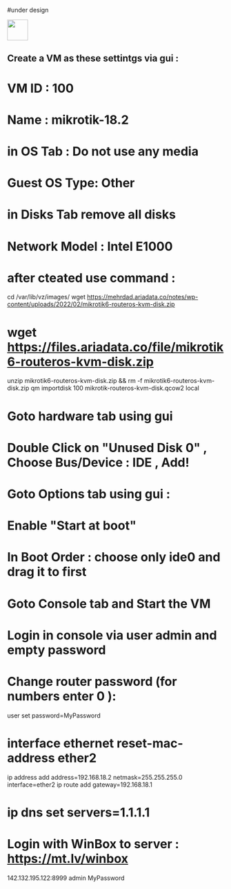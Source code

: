 #under design


<img src="" width="48" height="48" />

## Create a VM as these settintgs via gui :
# VM ID : 100
# Name : mikrotik-18.2
# in OS Tab : Do not use any media
# Guest OS Type: Other
# in Disks Tab remove all disks
# Network Model : Intel E1000
# after cteated use command :
cd /var/lib/vz/images/
wget https://mehrdad.ariadata.co/notes/wp-content/uploads/2022/02/mikrotik6-routeros-kvm-disk.zip
# wget https://files.ariadata.co/file/mikrotik6-routeros-kvm-disk.zip

unzip mikrotik6-routeros-kvm-disk.zip && rm -f mikrotik6-routeros-kvm-disk.zip
qm importdisk 100 mikrotik-routeros-kvm-disk.qcow2 local
# Goto hardware tab using gui
# Double Click on "Unused Disk 0" , Choose Bus/Device : IDE , Add!
# Goto Options tab using gui : 
# Enable "Start at boot"
# In Boot Order : choose only ide0 and drag it to first
# Goto Console tab and Start the VM
# Login in console via user admin and empty password
# Change router password (for numbers enter 0 ):
user set password=MyPassword
# interface ethernet reset-mac-address ether2
ip address add address=192.168.18.2 netmask=255.255.255.0 interface=ether2
ip route add gateway=192.168.18.1
# ip dns set servers=1.1.1.1

# Login with WinBox to server : https://mt.lv/winbox
142.132.195.122:8999
admin
MyPassword